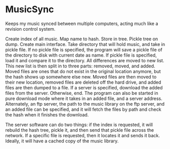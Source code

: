 MusicSync
=========

Keeps my music synced between multiple computers, acting much like a revision control system.

Create index of all music. Map name to hash. Store in tree. Pickle tree on dump.
Create main interface. Take directory that will hold music, and take in pickle file. If no pickle file is specified, the program will save a pickle file of the directory to disk with current date as name. If pickle file is specified, load it and compare it to the directory. All differences are moved to new list. This new list is then split in to three parts: removed, moved, and added. Moved files are ones that do not exist in the original location anymore, but the hash shows up somewhere else new. Moved files are then moved to their new location, removed files are deleted off the hard drive, and added files are then dumped to a file. If a server is specified, download the added files from the server. Otherwise, end.
The program can also be started in pure download mode where it takes in an added file, and a server address.
Alternately, an ftp server, the path to the music library on the ftp server, and an added file can be specified, and it will fetch the files by path and check the hash when it finishes the download.

The server software can do two things: if the index is requested, it will rebuild the hash tree, pickle it, and then send that pickle file across the network. If a specific file is requested, then it locates it and sends it back. Ideally, it will have a cached copy of the music library.